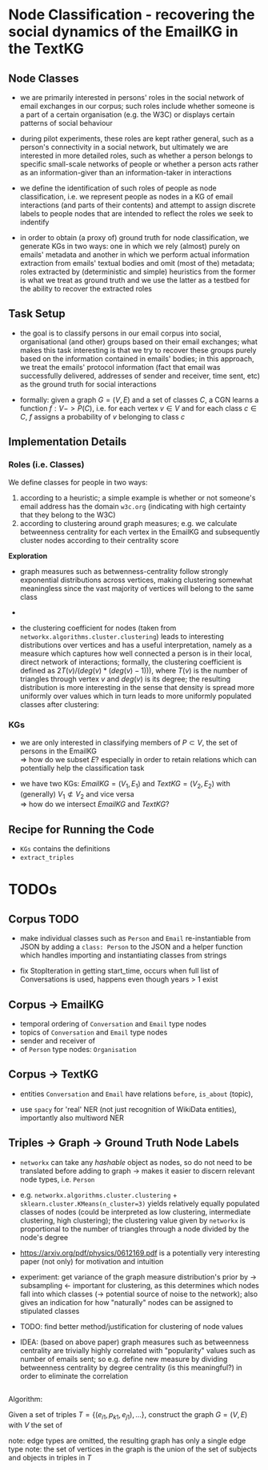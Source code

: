 # Node Classification - recovering the social dynamics of the EmailKG in the TextKG


## Node Classes

- we are primarily interested in persons' roles in the social network of email exchanges in our corpus; such roles include whether someone is a part of a certain organisation (e.g. the W3C) or displays certain patterns of social behaviour

- during pilot experiments, these roles are kept rather general, such as a person's connectivity in a social network, but ultimately we are interested in more detailed roles, such as whether a person belongs to specific small-scale networks of people or whether a person acts rather as an information-giver than an information-taker in interactions

- we define the identification of such roles of people as node classification, i.e. we represent people as nodes in a KG of email interactions (and parts of their contents) and attempt to assign discrete labels to people nodes that are intended to reflect the roles we seek to indentify

- in order to obtain (a proxy of) ground truth for node classification, we generate KGs in two ways: one in which we rely (almost) purely on emails' metadata and another in which we perform actual information extraction from emails' textual bodies and omit (most of the) metadata; roles extracted by (deterministic and simple) heuristics from the former is what we treat as ground truth and we use the latter as a testbed for the ability to recover the extracted roles


## Task Setup

- the goal is to classify persons in our email corpus into social, organisational (and other) groups based on their email exchanges; what makes this task interesting is that we try to recover these groups purely based on the information contained in emails' bodies; in this approach, we treat the emails' protocol information (fact that email was successfully delivered, addresses of sender and receiver, time sent, etc) as the ground truth for social interactions

- formally: given a graph $G = (V, E)$ and a set of classes $C$, a CGN learns a function $f: V -> P(C)$, i.e. for each vertex $v \in V$ and for each class $c \in C$, $f$ assigns a probability of $v$ belonging to class $c$





## Implementation Details


### Roles (i.e. Classes)

We define classes for people in two ways:
  1. according to a heuristic; a simple example is whether or not someone's email address has the domain `w3c.org` (indicating with high certainty that they belong to the W3C)
  2. according to clustering around graph measures; e.g. we calculate betweenness centrality for each vertex in the EmailKG and subsequently cluster nodes according to their centrality score

__Exploration__

- graph measures such as betwenness-centrality follow strongly exponential distributions across vertices, making clustering somewhat meaningless since the vast majority of vertices will belong to the same class

- 

- the clustering coefficient for nodes (taken from `networkx.algorithms.cluster.clustering`) leads to interesting distributions over vertices and has a useful interpretation, namely as a measure which captures how well connected a person is in their local, direct network of interactions; formally, the clustering coefficient is defined as $2T(v)/(deg(v)*(deg(v)-1)))$, where $T(v)$ is the number of triangles through vertex $v$ and $deg(v)$ is its degree; the resulting distribution is more interesting in the sense that density is spread more uniformly over values which in turn leads to more uniformly populated classes after clustering:







### KGs

- we are only interested in classifying members of $P \subset V$, the set of persons in the EmailKG <br>
 => how do we subset $E$? especially in order to retain relations which can potentially help the classification task
 
- we have two KGs: $EmailKG = (V_1, E_1)$ and $TextKG = (V_2, E_2)$ with (generally) $V_1 \not\subset V_2$ and vice versa <br>
 => how do we intersect $EmailKG$ and $TextKG$?
 

 


## Recipe for Running the Code

- `KGs` contains the definitions 
- `extract_triples` 

# TODOs

## Corpus TODO

- make individual classes such as `Person` and `Email` re-instantiable from JSON by adding a `class: Person` to the JSON and a helper function which handles importing and instantiating classes from strings

- fix StopIteration in getting start_time, occurs when full list of Conversations is used, happens even though years > 1 exist

## Corpus -> EmailKG

- temporal ordering of `Conversation` and `Email` type nodes
- topics of `Conversation` and `Email` type nodes
- sender and receiver of 
- of `Person` type nodes: `Organisation`


## Corpus -> TextKG

 - entities `Conversation` and `Email` have relations `before`, `is_about` (topic), 
 
 - use `spacy` for 'real' NER (not just recognition of WikiData entities), importantly also multiword NER

## Triples -> Graph -> Ground Truth Node Labels


- `networkx` can take any _hashable_ object as nodes, so do not need to be translated before adding to graph -> makes it easier to discern relevant node types, i.e. `Person`


- e.g. `networkx.algorithms.cluster.clustering` + `sklearn.cluster.KMeans(n_cluster=3)` yields relatively equally populated classes of nodes (could be interpreted as low clustering, intermediate clustering, high clustering); the clustering value given by `networkx` is proportional to the number of triangles through a node divided by the node's degree

- https://arxiv.org/pdf/physics/0612169.pdf is a potentially very interesting paper (not only) for motivation and intuition

- experiment: get variance of the graph measure distribution's prior by -> subsampling <- important for clustering, as this determines which nodes fall into which classes (-> potential source of noise to the network); also gives an indication for how "naturally" nodes can be assigned to stipulated classes

- TODO: find better method/justification for clustering of node values

- IDEA: (based on above paper) graph measures such as betweenness centrality are trivially highly correlated with "popularity" values such as number of emails sent; so e.g. define new measure by dividing betweenness centrality by degree centrality (is this meaningful?) in order to eliminate the correlation


##

Algorithm: 

Given a set of triples $T = \{(e_{i1}, p_{k1}, e_{j1}), ...\}$, construct the graph $G = (V, E)$ with $V$ the set of 

note: edge types are omitted, the resulting graph has only a single edge type
note: the set of vertices in the graph is the union of the set of subjects and objects in triples in $T$
